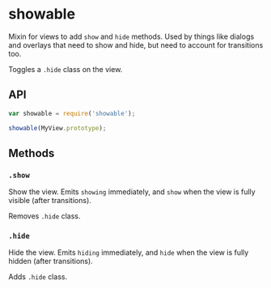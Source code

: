 # showable

Mixin for views to add `show` and `hide` methods. Used by things like dialogs and overlays
that need to show and hide, but need to account for transitions too.

Toggles a `.hide` class on the view.

## API

```js
var showable = require('showable');

showable(MyView.prototype);
```

## Methods

### `.show`

Show the view. Emits `showing` immediately, and `show` when the view is fully visible (after transitions).

Removes `.hide` class.

### `.hide`

Hide the view. Emits `hiding` immediately, and `hide` when the view is fully hidden (after transitions).

Adds `.hide` class.
